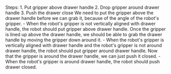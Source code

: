 
Steps:  1. Put gripper above drawer handle  2. Drop gripper around drawer handle  3. Push the drawer close 
    We need to put the gripper above the drawer handle before we can grab it, because of the angle of the robot's gripper. 
    - When the robot's gripper is not vertically aligned with drawer handle, the robot should put gripper above drawer handle. 
    Once the gripper is lined up above the drawer handle, we should be able to grab the drawer handle by moving the gripper down around it. 
    - When the robot's gripper is vertically aligned with drawer handle and the robot's gripper is not around drawer handle, the robot should put gripper around drawer handle. 
    Now that the gripper is around the drawer handle, we can just push it closed. 
    - When the robot's gripper is around drawer handle, the robot should push drawer closed.
